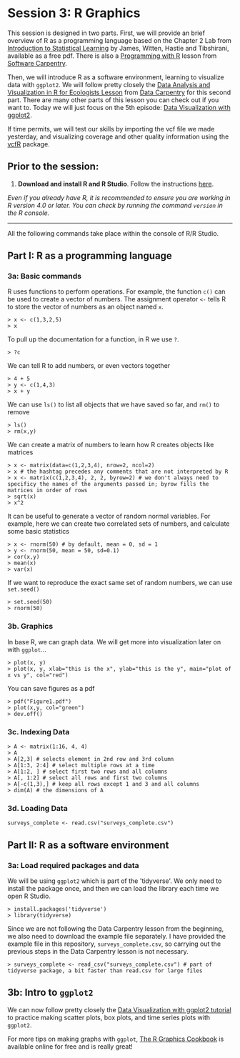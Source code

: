 # Session 3: R Graphics 
This session is designed in two parts. First, we will provide an brief overview of R as a programming language based on the Chapter 2 Lab from [Introduction to Statistical Learning](http://faculty.marshall.usc.edu/gareth-james/ISL/code.html) by James, Witten, Hastie and Tibshirani, available as a free pdf.  There is also a [Programming with R](http://swcarpentry.github.io/r-novice-inflammation/) lesson from [Software Carpentry](https://software-carpentry.org).

Then, we will introduce R as a software environment, learning to visualize data with `ggplot2`.  We will follow pretty closely the [Data Analysis and Visualization in R for Ecologists Lesson](https://datacarpentry.org/R-ecology-lesson/index.html) from [Data Carpentry](https://datacarpentry.org/lessons/) for this second part. There are many other parts of this lesson you can check out if you want to. Today we will just focus on the 5th episode: [Data Visualization with ggplot2](https://datacarpentry.org/R-ecology-lesson/04-visualization-ggplot2.html). 

If time permits, we will test our skills by importing the vcf file we made yesterday, and visualizing coverage and other quality information using the [vcfR](https://cran.r-project.org/web/packages/vcfR/vignettes/intro_to_vcfR.html) package.

## Prior to the session: 
1. **Download and install R and R Studio**.  Follow the instructions [here](https://datacarpentry.org/R-ecology-lesson/#Install_R_and_RStudio). 

*Even if you already have R, it is recommended to ensure you are working in R version 4.0 or later. You can check by running the command `version` in the R console.*

---
All the following commands take place within the console of R/R Studio.

## Part I: R as a programming language
### 3a: Basic commands
R uses functions to perform operations. For example, the function `c()` can be used to create a vector of numbers. The assignment operator `<-` tells R to store the vector of numbers as an object named `x`.
```
> x <- c(1,3,2,5)
> x
```
To pull up the documentation for a function, in R we use `?`.
```
> ?c
```
We can tell R to add numbers, or even vectors together
```
> 4 + 5
> y <- c(1,4,3)
> x + y
```
We can use `ls()` to list all objects that we have saved so far, and `rm()` to remove
```
> ls()
> rm(x,y)
```
We can create a matrix of numbers to learn how R creates objects like matrices
```
> x <- matrix(data=c(1,2,3,4), nrow=2, ncol=2)
> x # the hashtag precedes any comments that are not interpreted by R
> x <- matrix(c(1,2,3,4), 2, 2, byrow=2) # we don't always need to specificy the names of the arguments passed in; byrow fills the matrices in order of rows
> sqrt(x)
> x^2
```
It can be useful to generate a vector of random normal variables. For example, here we can create two correlated sets of numbers, and calculate some basic statistics
```
> x <- rnorm(50) # by default, mean = 0, sd = 1
> y <- rnorm(50, mean = 50, sd=0.1)
> cor(x,y)
> mean(x)
> var(x)
```
If we want to reproduce the exact same set of random numbers, we can use `set.seed()`
```
> set.seed(50)
> rnorm(50)
```

### 3b. Graphics
In base R, we can graph data. We will get more into visualization later on with `ggplot`...
```
> plot(x, y)
> plot(x, y, xlab="this is the x", ylab="this is the y", main="plot of x vs y", col="red")
```
You can save figures as a pdf
```
> pdf("Figure1.pdf")
> plot(x,y, col="green")
> dev.off()
```

### 3c. Indexing Data
```
> A <- matrix(1:16, 4, 4)
> A
> A[2,3] # selects element in 2nd row and 3rd column
> A[1:3, 2:4] # select multiple rows at a time
> A[1:2, ] # select first two rows and all columns
> A[, 1:2] # select all rows and first two columns
> A[-c(1,3),] # keep all rows except 1 and 3 and all columns
> dim(A) # the dimensions of A
```
### 3d. Loading Data 
```
surveys_complete <- read.csv("surveys_complete.csv")
```

## Part II: R as a software environment

### 3a: Load required packages and data
We will be using `ggplot2` which is part of the 'tidyverse'. We only need to install the package once, and then we can load the library each time we open R Studio.
```
> install.packages('tidyverse')
> library(tidyverse)
```
 
Since we are not following the Data Carpentry lesson from the beginning, we also need to download the example file separately. I have provided the example file in this repository, `surveys_complete.csv`, so carrying out the previous steps in the Data Carpentry lesson is not necessary.
```
> surveys_complete <- read_csv("surveys_complete.csv") # part of tidyverse package, a bit faster than read.csv for large files
```

## 3b: Intro to `ggplot2`
We can now follow pretty closely the [Data Visualization with ggplot2 tutorial](https://datacarpentry.org/R-ecology-lesson/04-visualization-ggplot2.html) to practice making scatter plots, box plots, and time series plots with `ggplot2`.

For more tips on making graphs with `ggplot`, [The R Graphics Cookbook](https://r-graphics.org) is available online for free and is really great!
